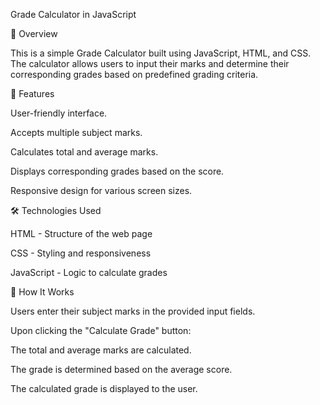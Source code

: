
Grade Calculator in JavaScript

📌 Overview

This is a simple Grade Calculator built using JavaScript, HTML, and CSS. The calculator allows users to input their marks and determine their corresponding grades based on predefined grading criteria.

🚀 Features

User-friendly interface.

Accepts multiple subject marks.

Calculates total and average marks.

Displays corresponding grades based on the score.

Responsive design for various screen sizes.

🛠️ Technologies Used

HTML - Structure of the web page

CSS - Styling and responsiveness

JavaScript - Logic to calculate grades

📌 How It Works

Users enter their subject marks in the provided input fields.

Upon clicking the "Calculate Grade" button:

The total and average marks are calculated.

The grade is determined based on the average score.

The calculated grade is displayed to the user.

